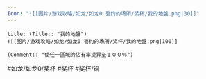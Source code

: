 ```yaml
---
Icon: "![[图片/游戏攻略/如龙/如龙0 誓约的场所/奖杯/我的地盤.png|30]]"
---
```

```ad-common-bronze-trophy
title: (Title:: "我的地盤")
![[图片/游戏攻略/如龙/如龙0 誓约的场所/奖杯/我的地盤.png|100]]

(Comment:: "使任一區域的佔有率提昇至１００％")
```

#如龙/如龙0/奖杯 #奖杯 #奖杯/铜
